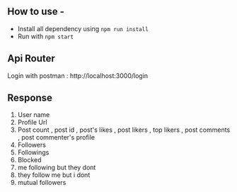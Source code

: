 ## How to use -
- Install all dependency using ```npm run install```
- Run with ```npm start```

## Api Router
Login with postman : http://localhost:3000/login

## Response 
1. User name
2. Profile Url
3. Post count , post id , post's likes , post likers , top likers , post comments , post commenter's profile
4. Followers
5. Followings
6. Blocked 
7. me following but they dont
8. they follow me but i dont
9. mutual followers